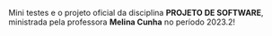 Mini testes e o projeto oficial da disciplina **PROJETO DE SOFTWARE**, ministrada pela professora **Melina Cunha** no período 2023.2!
